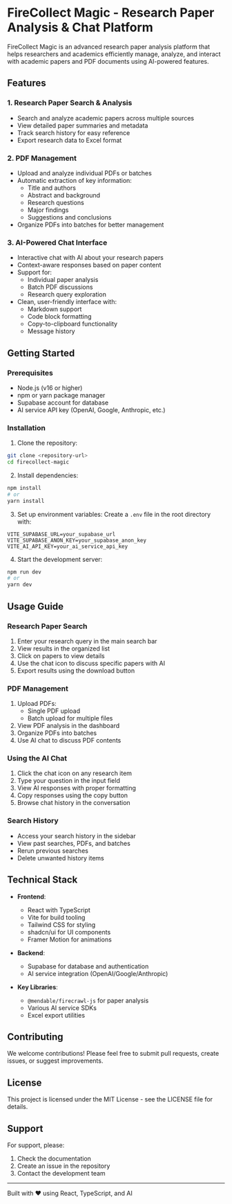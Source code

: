 # FireCollect Magic - Research Paper Analysis & Chat Platform

FireCollect Magic is an advanced research paper analysis platform that helps researchers and academics efficiently manage, analyze, and interact with academic papers and PDF documents using AI-powered features.

## Features

### 1. Research Paper Search & Analysis
- Search and analyze academic papers across multiple sources
- View detailed paper summaries and metadata
- Track search history for easy reference
- Export research data to Excel format

### 2. PDF Management
- Upload and analyze individual PDFs or batches
- Automatic extraction of key information:
  - Title and authors
  - Abstract and background
  - Research questions
  - Major findings
  - Suggestions and conclusions
- Organize PDFs into batches for better management

### 3. AI-Powered Chat Interface
- Interactive chat with AI about your research papers
- Context-aware responses based on paper content
- Support for:
  - Individual paper analysis
  - Batch PDF discussions
  - Research query exploration
- Clean, user-friendly interface with:
  - Markdown support
  - Code block formatting
  - Copy-to-clipboard functionality
  - Message history

## Getting Started

### Prerequisites
- Node.js (v16 or higher)
- npm or yarn package manager
- Supabase account for database
- AI service API key (OpenAI, Google, Anthropic, etc.)

### Installation

1. Clone the repository:
```bash
git clone <repository-url>
cd firecollect-magic
```

2. Install dependencies:
```bash
npm install
# or
yarn install
```

3. Set up environment variables:
Create a `.env` file in the root directory with:
```env
VITE_SUPABASE_URL=your_supabase_url
VITE_SUPABASE_ANON_KEY=your_supabase_anon_key
VITE_AI_API_KEY=your_ai_service_api_key
```

4. Start the development server:
```bash
npm run dev
# or
yarn dev
```

## Usage Guide

### Research Paper Search
1. Enter your research query in the main search bar
2. View results in the organized list
3. Click on papers to view details
4. Use the chat icon to discuss specific papers with AI
5. Export results using the download button

### PDF Management
1. Upload PDFs:
   - Single PDF upload
   - Batch upload for multiple files
2. View PDF analysis in the dashboard
3. Organize PDFs into batches
4. Use AI chat to discuss PDF contents

### Using the AI Chat
1. Click the chat icon on any research item
2. Type your question in the input field
3. View AI responses with proper formatting
4. Copy responses using the copy button
5. Browse chat history in the conversation

### Search History
- Access your search history in the sidebar
- View past searches, PDFs, and batches
- Rerun previous searches
- Delete unwanted history items

## Technical Stack

- **Frontend**:
  - React with TypeScript
  - Vite for build tooling
  - Tailwind CSS for styling
  - shadcn/ui for UI components
  - Framer Motion for animations

- **Backend**:
  - Supabase for database and authentication
  - AI service integration (OpenAI/Google/Anthropic)

- **Key Libraries**:
  - `@mendable/firecrawl-js` for paper analysis
  - Various AI service SDKs
  - Excel export utilities

## Contributing

We welcome contributions! Please feel free to submit pull requests, create issues, or suggest improvements.

## License

This project is licensed under the MIT License - see the LICENSE file for details.

## Support

For support, please:
1. Check the documentation
2. Create an issue in the repository
3. Contact the development team

---

Built with ❤️ using React, TypeScript, and AI
